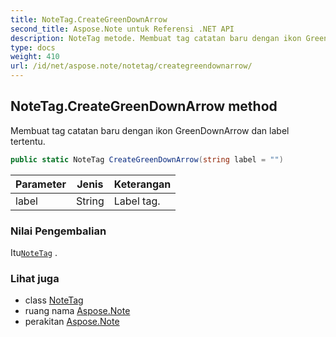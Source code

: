 ```yaml
---
title: NoteTag.CreateGreenDownArrow
second_title: Aspose.Note untuk Referensi .NET API
description: NoteTag metode. Membuat tag catatan baru dengan ikon GreenDownArrow dan label tertentu.
type: docs
weight: 410
url: /id/net/aspose.note/notetag/creategreendownarrow/
---
```

## NoteTag.CreateGreenDownArrow method

Membuat tag catatan baru dengan ikon GreenDownArrow dan label tertentu.

```csharp
public static NoteTag CreateGreenDownArrow(string label = "")
```

| Parameter | Jenis | Keterangan |
| --- | --- | --- |
| label | String | Label tag. |

### Nilai Pengembalian

Itu[`NoteTag`](../) .

### Lihat juga

* class [NoteTag](../)
* ruang nama [Aspose.Note](../../notetag/)
* perakitan [Aspose.Note](../../../)



